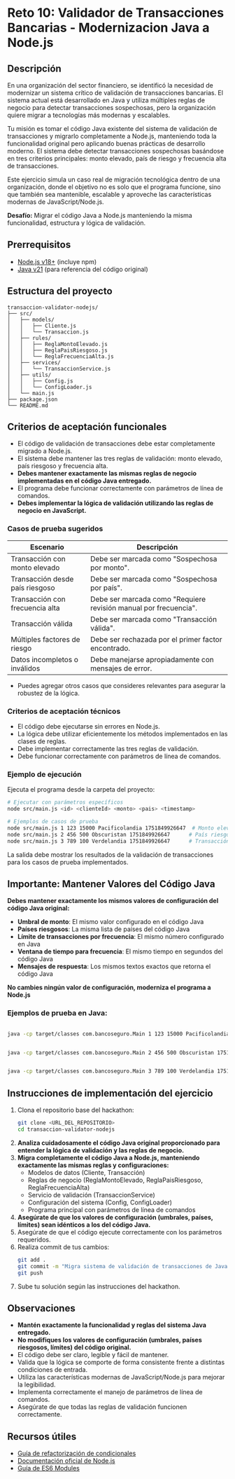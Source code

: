 # Reto 10: Validador de Transacciones Bancarias - Modernizacion Java a Node.js

## Descripción
En una organización del sector financiero, se identificó la necesidad de modernizar un sistema crítico de validación de transacciones bancarias. El sistema actual está desarrollado en Java y utiliza múltiples reglas de negocio para detectar transacciones sospechosas, pero la organización quiere migrar a tecnologías más modernas y escalables.

Tu misión es tomar el código Java existente del sistema de validación de transacciones y migrarlo completamente a Node.js, manteniendo toda la funcionalidad original pero aplicando buenas prácticas de desarrollo moderno. El sistema debe detectar transacciones sospechosas basándose en tres criterios principales: monto elevado, país de riesgo y frecuencia alta de transacciones.

Este ejercicio simula un caso real de migración tecnológica dentro de una organización, donde el objetivo no es solo que el programa funcione, sino que también sea mantenible, escalable y aproveche las características modernas de JavaScript/Node.js.

**Desafío:** Migrar el código Java a Node.js manteniendo la misma funcionalidad, estructura y lógica de validación.

## Prerrequisitos
- [Node.js v18+](https://nodejs.org/en/download/) (incluye npm)
- [Java v21](https://www.oracle.com/co/java/technologies/downloads/) (para referencia del código original)

## Estructura del proyecto
```
transaccion-validator-nodejs/
├── src/
│   ├── models/
│   │   ├── Cliente.js
│   │   └── Transaccion.js
│   ├── rules/
│   │   ├── ReglaMontoElevado.js
│   │   ├── ReglaPaisRiesgoso.js
│   │   └── ReglaFrecuenciaAlta.js
│   ├── services/
│   │   └── TransaccionService.js
│   ├── utils/
│   │   ├── Config.js
│   │   └── ConfigLoader.js
│   └── main.js
├── package.json
└── README.md
```

## Criterios de aceptación funcionales
- El código de validación de transacciones debe estar completamente migrado a Node.js.
- El sistema debe mantener las tres reglas de validación: monto elevado, país riesgoso y frecuencia alta.
- **Debes mantener exactamente las mismas reglas de negocio implementadas en el código Java entregado.**
- El programa debe funcionar correctamente con parámetros de línea de comandos.
- **Debes implementar la lógica de validación utilizando las reglas de negocio en JavaScript.**

### Casos de prueba sugeridos
| Escenario | Descripción |
|-----------|-------------|
| Transacción con monto elevado | Debe ser marcada como "Sospechosa por monto". |
| Transacción desde país riesgoso | Debe ser marcada como "Sospechosa por país". |
| Transacción con frecuencia alta | Debe ser marcada como "Requiere revisión manual por frecuencia". |
| Transacción válida | Debe ser marcada como "Transacción válida". |
| Múltiples factores de riesgo | Debe ser rechazada por el primer factor encontrado. |
| Datos incompletos o inválidos | Debe manejarse apropiadamente con mensajes de error. |

- Puedes agregar otros casos que consideres relevantes para asegurar la robustez de la lógica.

### Criterios de aceptación técnicos
- El código debe ejecutarse sin errores en Node.js.
- La lógica debe utilizar eficientemente los métodos implementados en las clases de reglas.
- Debe implementar correctamente las tres reglas de validación.
- Debe funcionar correctamente con parámetros de línea de comandos.

### Ejemplo de ejecución
Ejecuta el programa desde la carpeta del proyecto:
```bash
# Ejecutar con parámetros específicos
node src/main.js <id> <clienteId> <monto> <pais> <timestamp>

# Ejemplos de casos de prueba
node src/main.js 1 123 15000 Pacificolandia 1751849926647  # Monto elevado
node src/main.js 2 456 500 Obscuristan 1751849926647      # País riesgoso
node src/main.js 3 789 100 Verdelandia 1751849926647      # Transacción válida
```

La salida debe mostrar los resultados de la validación de transacciones para los casos de prueba implementados.

## Importante: Mantener Valores del Código Java

**Debes mantener exactamente los mismos valores de configuración del código Java original:**

- **Umbral de monto**: El mismo valor configurado en el código Java
- **Países riesgosos**: La misma lista de países del código Java
- **Límite de transacciones por frecuencia**: El mismo número configurado en Java
- **Ventana de tiempo para frecuencia**: El mismo tiempo en segundos del código Java
- **Mensajes de respuesta**: Los mismos textos exactos que retorna el código Java

**No cambies ningún valor de configuración, moderniza el programa a Node.js**


### Ejemplos de prueba en Java:
```bash

java -cp target/classes com.bancoseguro.Main 1 123 15000 Pacificolandia 1751849926647


java -cp target/classes com.bancoseguro.Main 2 456 500 Obscuristan 1751849926647


java -cp target/classes com.bancoseguro.Main 3 789 100 Verdelandia 1751849926647
```


## Instrucciones de implementación del ejercicio
1. Clona el repositorio base del hackathon:
   ```bash
   git clone <URL_DEL_REPOSITORIO>
   cd transaccion-validator-nodejs
   ```
2. **Analiza cuidadosamente el código Java original proporcionado para entender la lógica de validación y las reglas de negocio.**
3. **Migra completamente el código Java a Node.js, manteniendo exactamente las mismas reglas y configuraciones:**
   - Modelos de datos (Cliente, Transacción)
   - Reglas de negocio (ReglaMontoElevado, ReglaPaisRiesgoso, ReglaFrecuenciaAlta)
   - Servicio de validación (TransaccionService)
   - Configuración del sistema (Config, ConfigLoader)
   - Programa principal con parámetros de línea de comandos
4. **Asegúrate de que los valores de configuración (umbrales, países, límites) sean idénticos a los del código Java.**
5. Asegúrate de que el código ejecute correctamente con los parámetros requeridos.
6. Realiza commit de tus cambios:
   ```bash
   git add .
   git commit -m "Migra sistema de validación de transacciones de Java a Node.js"
   git push
   ```
7. Sube tu solución según las instrucciones del hackathon.


## Observaciones
- **Mantén exactamente la funcionalidad y reglas del sistema Java entregado.**
- **No modifiques los valores de configuración (umbrales, países riesgosos, límites) del código original.**
- El código debe ser claro, legible y fácil de mantener.
- Valida que la lógica se comporte de forma consistente frente a distintas condiciones de entrada.
- Utiliza las características modernas de JavaScript/Node.js para mejorar la legibilidad.
- Implementa correctamente el manejo de parámetros de línea de comandos.
- Asegúrate de que todas las reglas de validación funcionen correctamente.

## Recursos útiles
- [Guía de refactorización de condicionales](https://refactoring.guru/es/replace-nested-conditional-with-guard-clauses)
- [Documentación oficial de Node.js](https://nodejs.org/en/docs/)
- [Guía de ES6 Modules](https://developer.mozilla.org/en-US/docs/Web/JavaScript/Guide/Modules)
